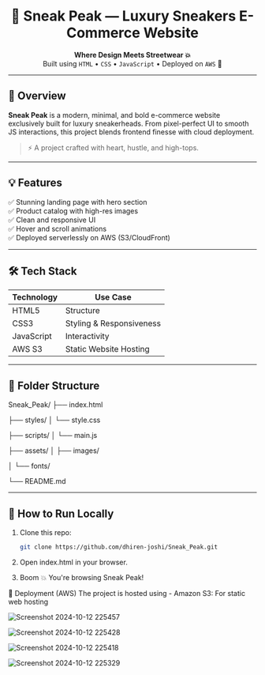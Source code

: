
<h1 align="center">👟 Sneak Peak — Luxury Sneakers E-Commerce Website</h1>



<p align="center">
  <b>Where Design Meets Streetwear 💥</b><br>
  Built using <code>HTML</code> • <code>CSS</code> • <code>JavaScript</code> • Deployed on <code>AWS</code> 🚀
</p>

---

## 🧠 Overview

**Sneak Peak** is a modern, minimal, and bold e-commerce website exclusively built for luxury sneakerheads. From pixel-perfect UI to smooth JS interactions, this project blends frontend finesse with cloud deployment.

> ⚡ A project crafted with heart, hustle, and high-tops.

---

## 💡 Features

✅ Stunning landing page with hero section  
✅ Product catalog with high-res images  
✅ Clean and responsive UI  
✅ Hover and scroll animations  
✅ Deployed serverlessly on AWS (S3/CloudFront)

---

## 🛠️ Tech Stack

| Technology      | Use Case                         |
|-----------------|----------------------------------|
| HTML5           | Structure                        |
| CSS3            | Styling & Responsiveness         |
| JavaScript      | Interactivity                    |
| AWS S3          | Static Website Hosting           |

---

## 📁 Folder Structure
Sneak_Peak/
├── index.html

├── styles/
│ 
  └── style.css

├── scripts/
│ 
  └── main.js

├── assets/
│ 
  ├── images/


│ └── fonts/

  └── README.md


---

## 🧪 How to Run Locally

1. Clone this repo:
   ```bash
   git clone https://github.com/dhiren-joshi/Sneak_Peak.git

2. Open index.html in your browser.

3. Boom 💥 You're browsing Sneak Peak!

🚀 Deployment (AWS)
The project is hosted using - Amazon S3: For static web hosting


![Screenshot 2024-10-12 225457](https://github.com/user-attachments/assets/a77a5a35-f884-4799-a476-2aec8ef8ddf3)

![Screenshot 2024-10-12 225428](https://github.com/user-attachments/assets/390905de-6778-4e85-a206-13eddc79cd72)



![Screenshot 2024-10-12 225418](https://github.com/user-attachments/assets/53dfca43-feaf-4e67-9187-ca92bc157072)

![Screenshot 2024-10-12 225329](https://github.com/user-attachments/assets/57cc48b3-29fb-42f4-a7cd-3c5c2c136dea)
